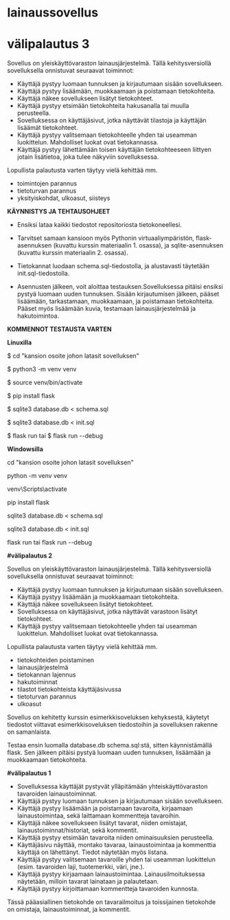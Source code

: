 # lainaussovellus
# välipalautus 3

Sovellus on yleiskäyttövaraston lainausjärjestelmä. Tällä kehitysversiollä sovelluksella onnistuvat seuraavat toiminnot:
+  Käyttäjä pystyy luomaan tunnuksen ja kirjautumaan sisään sovellukseen.
+  Käyttäjä pystyy lisäämään, muokkaamaan ja poistamaan tietokohteita.
+  Käyttäjä näkee sovellukseen lisätyt tietokohteet.
+  Käyttäjä pystyy etsimään tietokohteita hakusanalla tai muulla perusteella.
+  Sovelluksessa on käyttäjäsivut, jotka näyttävät tilastoja ja käyttäjän lisäämät tietokohteet.
+  Käyttäjä pystyy valitsemaan tietokohteelle yhden tai useamman luokittelun. Mahdolliset luokat ovat tietokannassa.
+  Käyttäjä pystyy lähettämään toisen käyttäjän tietokohteeseen liittyen jotain lisätietoa, joka tulee näkyviin sovelluksessa.

Lopullista palautusta varten täytyy vielä kehittää mm.
-  toimintojen parannus
-  tietoturvan parannus
-  yksityiskohdat, ulkoasut, siisteys

**KÄYNNISTYS JA TEHTAUSOHJEET**

+  Ensiksi lataa kaikki tiedostot repositoriosta tietokoneellesi.
  
+  Tarvitset samaan kansioon myös Pythonin virtuaaliympäristön, flask-asennuksen (kuvattu kurssin materiaalin 1. osassa), ja sqlite-asennuksen (kuvattu kurssin materiaalin 2. osassa).
  
+  Tietokannat luodaan schema.sql-tiedostolla, ja alustavasti täytetään init.sql-tiedostolla.
  
+  Asennusten jälkeen, voit aloittaa testauksen.Sovelluksessa pitäisi ensiksi pystyä luomaan uuden tunnuksen. Sisään kirjautumisen jälkeen, pääset lisäämään, tarkastamaan, muokkaamaan, ja poistamaan tietokohteita. Pääset myös lisäämään kuvia, testamaan lainausjärjestelmää ja hakutoimintoa.

**KOMMENNOT TESTAUSTA VARTEN**

**Linuxilla**

$ cd "kansion osoite johon latasit sovelluksen"

$ python3 -m venv venv

$ source venv/bin/activate

$ pip install flask

$ sqlite3 database.db < schema.sql

$ sqlite3 database.db < init.sql

$ flask run tai $ flask run --debug


**Windowsilla**

cd "kansion osoite johon latasit sovelluksen"

python -m venv venv

venv\Scripts\activate

pip install flask

sqlite3 database.db < schema.sql

sqlite3 database.db < init.sql

flask run tai flask run --debug



**#välipalautus 2**

Sovellus on yleiskäyttövaraston lainausjärjestelmä. Tällä kehitysversiollä sovelluksella onnistuvat seuraavat toiminnot:

-  Käyttäjä pystyy luomaan tunnuksen ja kirjautumaan sisään sovellukseen.
-  Käyttäjä pystyy lisäämään ja muokkaamaan tietokohteita.
-  Käyttäjä näkee sovellukseen lisätyt tietokohteet.
-  Sovelluksessa on käyttäjäsivut, jotka näyttävät varastoon lisätyt tietokohteet.
-  Käyttäjä pystyy valitsemaan tietokohteelle yhden tai useamman luokittelun. Mahdolliset luokat ovat tietokannassa.

Lopullista palautusta varten täytyy vielä kehittää mm.

-  tietokohteiden poistaminen
-  lainausjärjestelmä
-  tietokannan lajennus
-  hakutoiminnat
-  tilastot tietokohteista käyttäjäsivussa
-  tietoturvan parannus
-  ulkoasut

Sovellus on kehitetty kurssin esimerkkisoveluksen kehyksestä, käytetyt tiedostot viittavat esimerkkisoveluksen tiedostoihin ja sovelluksen rakenne on samanlaista.

Testaa ensin luomalla database.db schema.sql:stä, sitten käynnistämällä flask. Sen jälkeen pitäisi pystyä luomaan uuden tunnuksen, lisäämään ja muokkaamaan tietokohteita.

**#välipalautus 1**

-  Sovelluksessa käyttäjät pystyvät ylläpitämään yhteiskäyttövaraston tavaroiden lainaustoiminnat.
-  Käyttäjä pystyy luomaan tunnuksen ja kirjautumaan sisään sovellukseen.
-  Käyttäjä pystyy lisäämään ja poistamaan tavaroita, kirjaamaan lainaustoimintaa, sekä laittamaan kommentteja tavaroihin.
-  Käyttäjä näkee sovellukseen lisätyt tavarat, niiden omistajat, lainaustoiminnat/historiat, sekä kommentit.
-  Käyttäjä pystyy etsimään tavaroita niiden ominaisuuksien perusteella.
-  Käyttäjäsivu näyttää, montako tavaraa, lainaustoimintaa ja kommenttia käyttäjä on lähettänyt. Tiedot näytetään myös listana.
-  Käyttäjä pystyy valitsemaan tavaroille yhden tai useamman luokittelun (esim. tavaroiden laji, tuotemerkki, väri, jne.).
-  Käyttäjä pystyy kirjaamaan lainaustoimintaa. Lainausilmoituksessa näytetään, milloin tavarat lainataan ja palautetaan.
-  Käyttäjä pystyy kirjoittamaan kommentteja tavaroiden kunnosta.

Tässä pääasiallinen tietokohde on tavarailmoitus ja toissijainen tietokohde on omistaja, lainaustoiminnat, ja kommentit.

